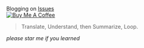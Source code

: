 Blogging on [Issues](https://github.com/ChaoLiou/Blog/issues)
<br />
<a href="https://www.buymeacoffee.com/buyChaolRedBull" target="_blank"><img src="https://www.buymeacoffee.com/assets/img/custom_images/yellow_img.png" alt="Buy Me A Coffee" style="height: auto !important;width: auto !important;" ></a>

> Translate, Understand, then Summarize, Loop.

*please star me if you learned*
